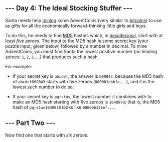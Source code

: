 ## --- Day 4: The Ideal Stocking Stuffer --- ##

Santa needs help [mining](https://en.wikipedia.org/wiki/Bitcoin#Mining)
some AdventCoins (very similar to [bitcoins](https://en.wikipedia.org/wiki/Bitcoin))
to use as gifts for all the economically forward-thinking little girls
and boys.

To do this, he needs to find [MD5](https://en.wikipedia.org/wiki/MD5)
hashes which, in [hexadecimal](https://en.wikipedia.org/wiki/Hexadecimal),
start with at least *five zeroes*. The input to the MD5 hash is some
secret key (your puzzle input, given below) followed by a number in
decimal. To mine AdventCoins, you must find Santa the lowest positive
number (no leading zeroes: `1`, `2`, `3`, ...) that produces such a
hash.

For example:

  * If your secret key is `abcdef`, the answer is `609043`, because the
    MD5 hash of `abcdef609043` starts with five zeroes (`000001dbbfa...`),
    and it is the lowest such number to do so.

  * If your secret key is `pqrstuv`, the lowest number it combines with
    to make an MD5 hash starting with five zeroes is `1048970`; that
    is, the MD5 hash of `pqrstuv1048970` looks like `000006136ef...`.

## --- Part Two --- ##

Now find one that starts with *six zeroes*.
